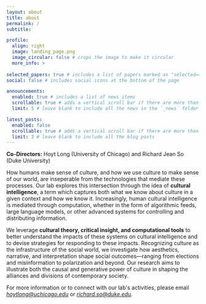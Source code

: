 ```yaml
---
layout: about
title: about
permalink: /
subtitle:  

profile:
  align: right
  image: landing_page.png
  image_circular: false # crops the image to make it circular
  more_info: >
  
selected_papers: true # includes a list of papers marked as "selected={true}"
social: false # includes social icons at the bottom of the page

announcements:
  enabled: true # includes a list of news items
  scrollable: true # adds a vertical scroll bar if there are more than 3 news items
  limit: 5 # leave blank to include all the news in the `_news` folder

latest_posts:
  enabled: false
  scrollable: true # adds a vertical scroll bar if there are more than 3 new posts items
  limit: 3 # leave blank to include all the blog posts
---
```

**Co-Directors:** Hoyt Long (University of Chicago) and Richard Jean So (Duke University)

How humans make sense of culture, and how we use culture to make sense of our world, are inseperable from the technologies that mediate these processes. Our lab explores this intersection through the idea of **cultural intelligence**, a term which captures both what we know about culture in a given context and how we know it. Increasingly, human cultural intelligence is mediated through computation, whether in the form of algorithmic feeds, large language models, or other advanced systems for controlling and distributing information.

We leverage **cultural theory, critical insight, and computational tools** to better understand the impacts of these systems on cultural intelligence and to devise strategies for responding to these impacts. Recognizing culture as the infrastructure of the social world, we investigate how aesthetics, narrative, and interpretation shape social outcomes—ranging from elections and misinformation to polarization and beyond. Our research aims to illustrate both the causal and generative power of culture in shaping the alliances and divisions of contemporary society.

For more information or to connect with our lab's activities, please email *<hoytlong@uchicago.edu>* or *<richard.so@duke.edu>*.

